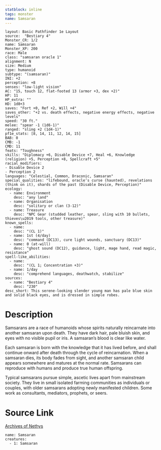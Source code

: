 ```yaml
---
statblock: inline
tags: monster
name: Samsaran
---
```

```statblock
layout: Basic Pathfinder 1e Layout
source:  "Bestiary 4"
Monster_CR: 1/2
name: Samsaran
Monster_XP: 200
race: Male
class: "samsaran oracle 1"
alignment: N
size: Medium
type: humanoid
subtype: "(samsaran)"
INI: +2
perception: +8
senses: "low-light vision"
AC: "15, touch 12, flat-footed 13 (armor +3, dex +2)"
HP: 11
HP_extra: ""
HD: 1d8+3
saves: "Fort +0, Ref +2, Will +4"
saves_other: "+2 vs. death effects, negative energy effects, negative levels"
speed: "30 ft."
melee: "spear -1 (1d6-1)"
ranged: "sling +2 (1d4-1)"
pf1e_stats: [8, 14, 11, 12, 14, 15]
BAB: 0
CMB: -1
CMD: 11
feats: "Toughness"
skills: "Diplomacy +6, Disable Device +7, Heal +6, Knowledge (religion) +5, Perception +8, Spellcraft +5"
racial_modifiers:
- Disable Device 2
- Perception 2
languages: "Celestial, Common, Draconic, Samsaran"
special_qualities: "lifebound, oracle’s curse (haunted), revelations (think on it), shards of the past (Disable Device, Perception)"
ecology:
  - name: Environment
    desc: "any land"
  - name: Organisation
    desc: "solitary or clan (3-12)"
  - name: Treasure
    desc: "NPC Gear (studded leather, spear, sling with 10 bullets, thieves\u2019 tools, other treasure)"
known_spells:
  - name:
    desc: "(CL 1)"
  - name: 1st (4/day)
    desc: "command (DC13), cure light wounds, sanctuary (DC13)"
  - name: 0 (at-will)
    desc: "ghost sound (DC12), guidance, light, mage hand, read magic, resistance"
spell-like_abilities:
  - name:
    desc: "(CL 1; Concentration +3)"
  - name: 1/day
    desc: "comprehend languages, deathwatch, stabilize"
sources:
  - name: "Bestiary 4"
    desc: "230"
desc_short: This serene-looking slender young man has pale blue skin and solid black eyes, and is dressed in simple robes.
```
# Description
Samsarans are a race of humanoids whose spirits naturally reincarnate into another samsaran upon death. They have dark hair, pale bluish skin, and eyes with no visible pupil or iris. A samsaran’s blood is clear like water.

Each samsaran is born with the knowledge that it has lived before, and shall continue onward after death through the cycle of reincarnation. When a samsaran dies, its body fades from sight, and another samsaran child appears somewhere and matures at the normal rate. Samsarans can reproduce with humans and produce true human offspring.

Typical samsarans pursue simple, ascetic lives apart from mainstream society. They live in small isolated farming communities as individuals or couples, with older samsarans adopting newly manifested children. Some work as consultants, mediators, prophets, or seers.
# Source Link
[Archives of Nethys](https://aonprd.com/MonsterDisplay.aspx?ItemName=Samsaran)
```encounter-table
name: Samsaran
creatures:
  - 1: Samsaran
```
